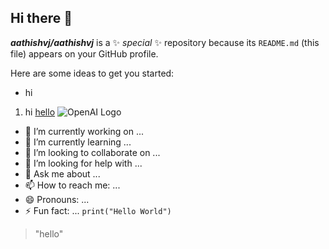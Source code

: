## Hi there 👋


***aathishvj/aathishvj*** is a ✨ _special_ ✨ repository because its `README.md` (this file) appears on your GitHub profile.

Here are some ideas to get you started:
* hi
1. hi
[hello](www.google.com)
![OpenAI Logo](https://openai.com/favicon.ico)

- 🔭 I’m currently working on ...
- 🌱 I’m currently learning ...
- 👯 I’m looking to collaborate on ...
- 🤔 I’m looking for help with ...
- 💬 Ask me about ...
- 📫 How to reach me: ...
- 😄 Pronouns: ...
- ⚡ Fun fact: ...
 `print("Hello World")`

> "hello"
